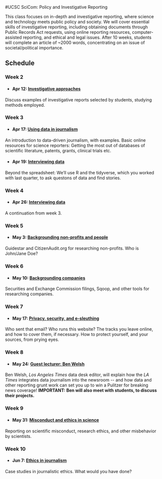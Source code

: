 
#UCSC SciCom: Policy and Investigative Reporting

This class focuses on in-depth and investigative reporting, where science and technology meets public policy and society. We will cover essential skills of investigative reporting, including obtaining documents through Public Records Act requests, using online reporting resources, computer-assisted reporting, and ethical and legal issues. After 10 weeks, students will complete an article of ~2000 words, concentrating on an issue of societal/political importance.

## Schedule

### Week 2

- #### Apr 12: [Investigative approaches](approaches.html)
Discuss examples of investigative reports selected by students, studying methods employed.

### Week 3

- #### Apr 17: [Using data in journalism](using-data.html)
An introduction to data-driven journalism, with examples. Basic online resources for science reporters: Getting the most out of databases of scientific literature, patents, grants, clinical trials etc.

- #### Apr 19: [Interviewing data](interview-data.html)
Beyond the spreadsheet: We’ll use R and the tidyverse, which you worked with last quarter, to ask questons of data and find stories.

### Week 4


- #### Apr 26: [Interviewing data](interview-data.html)
A continuation from week 3.

### Week 5

- #### May 3: [Backgrounding non-profits and people](nonprofits-people.html)
Guidestar and CitizenAudit.org for researching non-profits. Who is John/Jane Doe? 

### Week 6

- #### May 10: [Backgrounding companies](companies.html)
Securities and Exchange Commission filings, Sqoop, and other tools for researching companies.


### Week 7

- #### May 17: [Privacy, security, and e-sleuthing](privacy-security.html)
Who sent that email? Who runs this website? The tracks you leave online, and how to cover them, if necessary. How to protect yourself, and your sources, from prying eyes.


### Week 8

- #### May 24: [Guest lecturer: Ben Welsh](ben-welsh.html)
Ben Welsh, *Los Angeles Times* data desk editor, will explain how the *LA Times* integrates data journalism into the newsroom -- and how data and other reporting grunt work can set you up to win a Pulitzer for breaking news coverage!
**IMPORTANT: Ben will also meet with students, to discuss their projects.**


### Week 9

- #### May 31: [Misconduct and ethics in science](scientific-misconduct.html)
Reporting on scientific misconduct, research ethics, and other misbehavior by scientists.


### Week 10


- #### Jun 7: [Ethics in journalism](journalism-ethics.html)
Case studies in journalistic ethics. What would you have done?



















